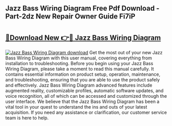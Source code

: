 ## Jazz Bass Wiring Diagram Free Pdf Download - Part-2dz New Repair Owner Guide Fi7iP

# <h2><a href="http://dfjteqp.blite.top/?on=Jazz+Bass+Wiring+Diagram">🔗Download New 👉🔴 Jazz Bass Wiring Diagram</a></h2>

[![Jazz Bass Wiring Diagram download](https://i.imgur.com/lujVjoI.png)](http://dfjteqp.blite.top/?on=Jazz+Bass+Wiring+Diagram)
Get the most out of your new Jazz Bass Wiring Diagram with this user manual, covering everything from installation to troubleshooting. Before you begin using your Jazz Bass Wiring Diagram, please take a moment to read this manual carefully. It contains essential information on product setup, operation, maintenance, and troubleshooting, ensuring that you are able to use the product safely and effectively. Jazz Bass Wiring Diagram advanced features include augmented reality, customizable profiles, automatic software updates, and voice recognition, all of which can be accessed and customized through the user interface. We believe that the Jazz Bass Wiring Diagram has been a vital tool in your quest to understand the ins and outs of your latest acquisition. If you need any assistance or clarification, our customer service team is here to help.
